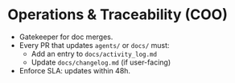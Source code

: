 # Operations & Traceability (COO)

- Gatekeeper for doc merges.
- Every PR that updates `agents/` or `docs/` must:
  - Add an entry to `docs/activity_log.md`
  - Update `docs/changelog.md` (if user-facing)
- Enforce SLA: updates within 48h.
